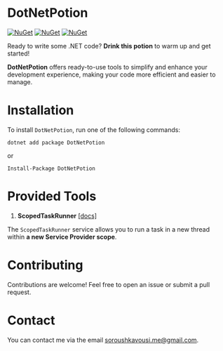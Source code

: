 # DotNetPotion

[![NuGet](https://img.shields.io/badge/nuget-v1.0.0-blue?logo=nuget)](https://www.nuget.org/packages/DotNetPotion)
[![NuGet](https://img.shields.io/badge/supported_.net_core_versions->=_v2.0-4CAF50?logo=.net)](https://www.nuget.org/packages/DotNetPotion#supportedframeworks-body-tab)
[![NuGet](https://img.shields.io/badge/supported_.net_framework_versions->=_v4.6.1-4CAF50?logo=.net)](https://www.nuget.org/packages/DotNetPotion#supportedframeworks-body-tab)

Ready to write some .NET code? **Drink this potion** to warm up and get started!

**DotNetPotion** offers ready-to-use tools to simplify and enhance your development experience, making your code more efficient and easier to manage.

# Installation

To install `DotNetPotion`, run one of the following commands:

```shell
dotnet add package DotNetPotion
```

or

```shell
Install-Package DotNetPotion
```

# Provided Tools


1. **ScopedTaskRunner** [\[docs\]](./DotNetPotion/Services/ScopedTaskRunner)

The `ScopedTaskRunner` service allows you to run a task in a new thread within **a new Service Provider scope**.



# Contributing

Contributions are welcome! Feel free to open an issue or submit a pull request.

# Contact

You can contact me via the email soroushkavousi.me@gmail.com.
